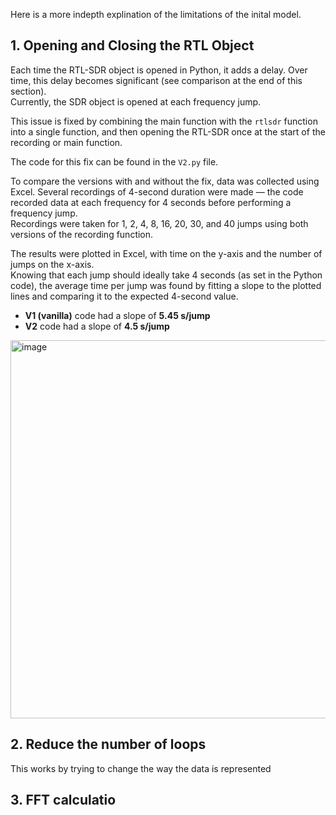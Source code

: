 Here is a more indepth explination of the limitations of the inital model.


## 1. Opening and Closing the RTL Object

Each time the RTL-SDR object is opened in Python, it adds a delay. Over time, this delay becomes significant (see comparison at the end of this section).  
Currently, the SDR object is opened at each frequency jump.  

This issue is fixed by combining the main function with the `rtlsdr` function into a single function, and then opening the RTL-SDR once at the start of the recording or main function.  

The code for this fix can be found in the `V2.py` file.  

To compare the versions with and without the fix, data was collected using Excel. Several recordings of 4-second duration were made — the code recorded data at each frequency for 4 seconds before performing a frequency jump.  
Recordings were taken for 1, 2, 4, 8, 16, 20, 30, and 40 jumps using both versions of the recording function.  

The results were plotted in Excel, with time on the y-axis and the number of jumps on the x-axis.  
Knowing that each jump should ideally take 4 seconds (as set in the Python code), the average time per jump was found by fitting a slope to the plotted lines and comparing it to the expected 4-second value.  

- **V1 (vanilla)** code had a slope of **5.45 s/jump**  
- **V2** code had a slope of **4.5 s/jump**
<img width="1064/2" height="605/2" alt="image" src="https://github.com/user-attachments/assets/f13f3b0a-a213-4e16-99b3-16a3f6afbb12" />


## 2. Reduce the number of loops
This works by trying to change the way the data is represented 

## 3. FFT calculatio

